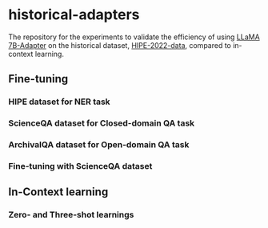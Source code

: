 # historical-adapters
The repository for the experiments to validate the efficiency of using [LLaMA 7B-Adapter](https://github.com/OpenGVLab/LLaMA-Adapter) on the historical dataset, [HIPE-2022-data](https://github.com/hipe-eval/HIPE-2022-data/tree/main), compared to in-context learning. 

## Fine-tuning 

### HIPE dataset for NER task



### ScienceQA dataset for Closed-domain QA task

### ArchivalQA dataset for Open-domain QA task

### Fine-tuning with ScienceQA dataset

## In-Context learning

### Zero- and Three-shot learnings 





